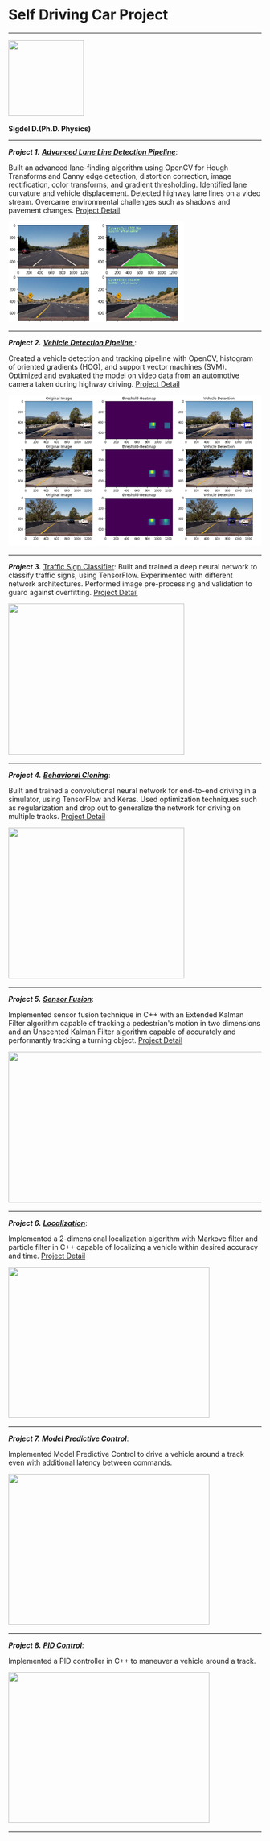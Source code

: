 
# Self Driving Car Project 

 --------------------------------------
 <img src = "https://avatars2.githubusercontent.com/u/7819087?v=4&s=460" width="150" height="150" />
 
 **Sigdel D.(Ph.D. Physics)**
 
--------------------------------------

***Project 1.*** [***Advanced Lane Line Detection Pipeline***](https://github.com/Vasuji/CarND-Advanced-Lane-Lines): 

Built an advanced lane-finding algorithm using OpenCV for Hough Transforms and Canny edge detection, distortion correction, image rectification, color transforms, and gradient thresholding. Identified lane curvature and vehicle displacement. Detected highway lane lines on a video stream. Overcame environmental challenges such as shadows and pavement changes. [Project Detail](https://github.com/Vasuji/CarND-Advanced-Lane-Lines)

  <img src = "https://github.com/Vasuji/CarND-Advanced-Lane-Lines/raw/master/pic/plot-lane.png" width="350" height="200" />
  
--------------------------------------

***Project 2.*** [***Vehicle Detection Pipeline*** ](https://github.com/Vasuji/CarND-Vehicle-Detection): 

Created a vehicle detection and tracking pipeline with OpenCV, histogram of oriented gradients (HOG), and support vector machines (SVM). Optimized and evaluated the model on video data from an automotive camera taken during highway driving. [Project Detail](https://github.com/Vasuji/CarND-Vehicle-Detection)

<img src = "https://github.com/Vasuji/CarND-Vehicle-Detection/raw/master/examples/heatmap.jpg" width="600" height="300" />


--------------------------------------

***Project 3.*** [Traffic Sign Classifier](https://github.com/Vasuji/CarND-traffic-sign-classifier): Built and trained a deep neural network to classify traffic signs, using TensorFlow. Experimented with different network architectures. Performed image pre-processing and validation to guard against overfitting. [Project Detail](https://github.com/Vasuji/CarND-traffic-sign-classifier)

<img src = "https://github.com/Vasuji/carnd-project2/raw/master/pics/result.png?raw=true" width="350" height="300" />


--------------------------------------


***Project 4.*** [***Behavioral Cloning***](https://github.com/Vasuji/CarND-Behavioral-Cloning): 

Built and trained a convolutional neural network for end-to-end driving in a simulator, using TensorFlow and Keras. Used optimization techniques such as regularization and drop out to generalize the network for driving on multiple tracks. [Project Detail](https://github.com/Vasuji/CarND-Behavioral-Cloning)

<img src = "https://d17h27t6h515a5.cloudfront.net/topher/2017/February/58b099c9_sim-image/sim-image.png" width="350" height="300" />


--------------------------------------


***Project 5.*** [***Sensor Fusion***](https://github.com/Vasuji/CarND-Unscented-Kalman-Filter-Project):

Implemented sensor fusion technique in C++ with an Extended Kalman Filter algorithm capable of tracking a pedestrian's motion in two dimensions and an Unscented Kalman Filter algorithm capable of accurately and performantly tracking a turning object. [Project Detail](https://github.com/Vasuji/CarND-Unscented-Kalman-Filter-Project)

<img src = "https://github.com/Vasuji/Self-Driving-Car-Projects/blob/master/pic/Lidar.png?raw=true" width="700" height="300" />


--------------------------------------

***Project 6.*** [***Localization***](https://github.com/Vasuji/CarND-Kidnapped-Vehicle-Project):

Implemented a 2-dimensional localization algorithm with Markove filter and particle filter in C++ capable of localizing a vehicle within desired accuracy and time. [Project Detail](https://github.com/Vasuji/CarND-Kidnapped-Vehicle-Project)

<img src = "https://github.com/Vasuji/Self-Driving-Car-Projects/blob/master/pic/loc2.png?raw=true" width="400" height="300" />




--------------------------------------
***Project 7.*** [***Model Predictive Control***](https://github.com/Vasuji/CarND-MPC-Project):

Implemented Model Predictive Control to drive a vehicle around a track even with additional latency between commands.

<img src = "https://github.com/Vasuji/Self-Driving-Car-Projects/blob/master/pic/mpc.png?raw=true" width="400" height="300" />


--------------------------------------


***Project 8.*** [***PID Control***](https://github.com/Vasuji/CarND-PID-Control-Project):

Implemented a PID controller in C++ to maneuver a vehicle around a track.

<img src = "https://github.com/Vasuji/Self-Driving-Car-Projects/blob/master/pic/pid.png?raw=true" width="400" height="300" />

--------------------------------------

